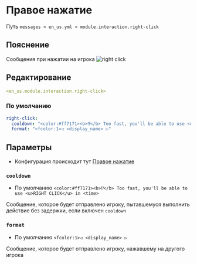 # Правое нажатие
Путь `messages > en_us.yml > module.interaction.right-click`

## Пояснение
Сообщения при нажатии на игрока
![right click](/rightclick.png)

## Редактирование
```yaml
<en_us.module.interaction.right-click>
```

### По умолчанию
```yaml
right-click:
  cooldown: "<color:#ff7171><b>⁉</b> Too fast, you'll be able to use <u>RIGHT CLICK</u> in <time>"
  format: "<fcolor:1>◁ <display_name> ▷"
```

## Параметры

- Конфигурация происходит тут [Правое нажатие](/ru/config/module/interaction/right-click/)

### `cooldown`
- По умолчанию `<color:#ff7171><b>⁉</b> Too fast, you'll be able to use <u>RIGHT CLICK</u> in <time>`

Сообщение, которое будет отправлено игроку, пытавшемуся выполнить действие без задержки, если включен `cooldown`

### `format`
- По умолчанию `<fcolor:1>◁ <display_name> ▷`

Сообщение, которое будет отправлено игроку, нажавшему на другого игрока

